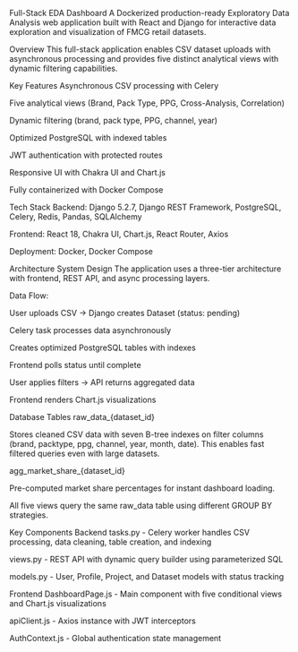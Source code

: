 Full-Stack EDA Dashboard
A Dockerized production-ready Exploratory Data Analysis web application built with React and Django for interactive data exploration and visualization of FMCG retail datasets.​

Overview
This full-stack application enables CSV dataset uploads with asynchronous processing and provides five distinct analytical views with dynamic filtering capabilities.​

Key Features
Asynchronous CSV processing with Celery​

Five analytical views (Brand, Pack Type, PPG, Cross-Analysis, Correlation)​

Dynamic filtering (brand, pack type, PPG, channel, year)​

Optimized PostgreSQL with indexed tables​

JWT authentication with protected routes​

Responsive UI with Chakra UI and Chart.js​

Fully containerized with Docker Compose

Tech Stack
Backend: Django 5.2.7, Django REST Framework, PostgreSQL, Celery, Redis, Pandas, SQLAlchemy​

Frontend: React 18, Chakra UI, Chart.js, React Router, Axios​

Deployment: Docker, Docker Compose

Architecture
System Design
The application uses a three-tier architecture with frontend, REST API, and async processing layers.​

Data Flow:

User uploads CSV → Django creates Dataset (status: pending)​

Celery task processes data asynchronously​

Creates optimized PostgreSQL tables with indexes​

Frontend polls status until complete​

User applies filters → API returns aggregated data​

Frontend renders Chart.js visualizations​

Database Tables
raw_data_{dataset_id}

Stores cleaned CSV data with seven B-tree indexes on filter columns (brand, packtype, ppg, channel, year, month, date). This enables fast filtered queries even with large datasets.​

agg_market_share_{dataset_id}

Pre-computed market share percentages for instant dashboard loading.​

All five views query the same raw_data table using different GROUP BY strategies.​

Key Components
Backend
tasks.py - Celery worker handles CSV processing, data cleaning, table creation, and indexing​

views.py - REST API with dynamic query builder using parameterized SQL​

models.py - User, Profile, Project, and Dataset models with status tracking​

Frontend
DashboardPage.js - Main component with five conditional views and Chart.js visualizations​

apiClient.js - Axios instance with JWT interceptors​

AuthContext.js - Global authentication state management​
